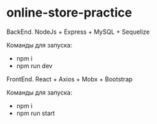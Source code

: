 # online-store-practice

BackEnd. NodeJs + Express + MySQL + Sequelize

Команды для запуска:
<ul>
  <li>npm i</li>
   <li>npm run dev</li>
</ul>

FrontEnd. React + Axios + Mobx + Bootstrap

Команды для запуска:
<ul>
  <li>npm i</li>
   <li>npm run start</li>
</ul>
